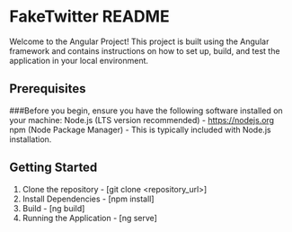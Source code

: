 # FakeTwitter README

Welcome to the Angular Project! This project is built using the Angular framework and contains instructions on how to set up, build, and test the application in your local environment.

## Prerequisites

###Before you begin, ensure you have the following software installed on your machine:
Node.js (LTS version recommended) - https://nodejs.org
npm (Node Package Manager) - This is typically included with Node.js installation.

## Getting Started

1. Clone the repository - [git clone <repository_url>]
2. Install Dependencies - [npm install]
3. Build - [ng build]
4. Running the Application - [ng serve]
